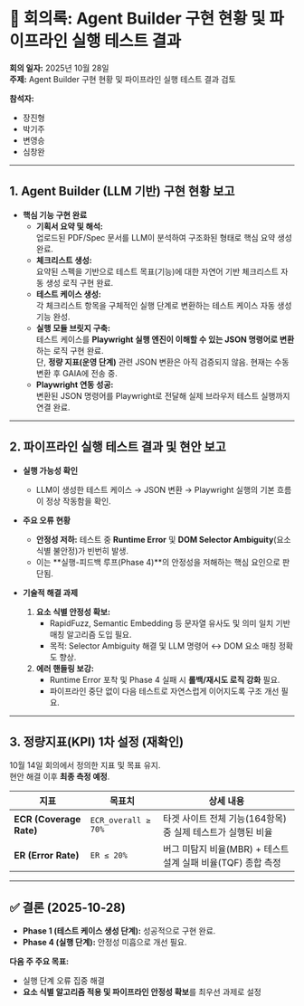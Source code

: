 # 🧩 회의록: Agent Builder 구현 현황 및 파이프라인 실행 테스트 결과

**회의 일자:** 2025년 10월 28일  
**주제:** Agent Builder 구현 현황 및 파이프라인 실행 테스트 결과 검토  

**참석자:**  
- 장진형  
- 박기주  
- 변영승  
- 심창완  

---

## 1. Agent Builder (LLM 기반) 구현 현황 보고

- **핵심 기능 구현 완료**
  - **기획서 요약 및 해석:**  
    업로드된 PDF/Spec 문서를 LLM이 분석하여 구조화된 형태로 핵심 요약 생성 완료.
  - **체크리스트 생성:**  
    요약된 스펙을 기반으로 테스트 목표(기능)에 대한 자연어 기반 체크리스트 자동 생성 로직 구현 완료.
  - **테스트 케이스 생성:**  
    각 체크리스트 항목을 구체적인 실행 단계로 변환하는 테스트 케이스 자동 생성 기능 완성.
  - **실행 모듈 브릿지 구축:**  
    테스트 케이스를 **Playwright 실행 엔진이 이해할 수 있는 JSON 명령어로 변환**하는 로직 구현 완료.  
    단, **정량 지표(운영 단계)** 관련 JSON 변환은 아직 검증되지 않음. 현재는 수동 변환 후 GAIA에 전송 중.
  - **Playwright 연동 성공:**  
    변환된 JSON 명령어를 Playwright로 전달해 실제 브라우저 테스트 실행까지 연결 완료.

---

## 2. 파이프라인 실행 테스트 결과 및 현안 보고

- **실행 가능성 확인**
  - LLM이 생성한 테스트 케이스 → JSON 변환 → Playwright 실행의 기본 흐름이 정상 작동함을 확인.

- **주요 오류 현황**
  - **안정성 저하:** 테스트 중 **Runtime Error** 및 **DOM Selector Ambiguity**(요소 식별 불안정)가 빈번히 발생.  
  - 이는 **실행-피드백 루프(Phase 4)**의 안정성을 저해하는 핵심 요인으로 판단됨.

- **기술적 해결 과제**
  1. **요소 식별 안정성 확보:**  
     - RapidFuzz, Semantic Embedding 등 문자열 유사도 및 의미 일치 기반 매칭 알고리즘 도입 필요.  
     - 목적: Selector Ambiguity 해결 및 LLM 명령어 ↔ DOM 요소 매칭 정확도 향상.
  2. **에러 핸들링 보강:**  
     - Runtime Error 포착 및 Phase 4 실패 시 **롤백/재시도 로직 강화** 필요.  
     - 파이프라인 중단 없이 다음 테스트로 자연스럽게 이어지도록 구조 개선 필요.

---

## 3. 정량지표(KPI) 1차 설정 (재확인)

10월 14일 회의에서 정의한 지표 및 목표 유지.  
현안 해결 이후 **최종 측정 예정**.

| 지표 | 목표치 | 상세 내용 |
|------|--------|------------|
| **ECR (Coverage Rate)** | `ECR_overall ≥ 70%` | 타겟 사이트 전체 기능(164항목) 중 실제 테스트가 실행된 비율 |
| **ER (Error Rate)** | `ER ≤ 20%` | 버그 미탐지 비율(MBR) + 테스트 설계 실패 비율(TQF) 종합 측정 |

---

## ✅ 결론 (2025-10-28)

- **Phase 1 (테스트 케이스 생성 단계):** 성공적으로 구현 완료.  
- **Phase 4 (실행 단계):** 안정성 미흡으로 개선 필요.  

**다음 주 주요 목표:**  
- 실행 단계 오류 집중 해결  
- **요소 식별 알고리즘 적용 및 파이프라인 안정성 확보**를 최우선 과제로 설정
